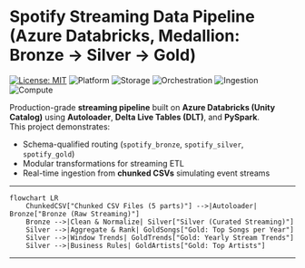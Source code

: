 # Spotify Streaming Data Pipeline (Azure Databricks, Medallion: Bronze → Silver → Gold)

[![License: MIT](https://img.shields.io/badge/License-MIT-green.svg)](LICENSE)
![Platform](https://img.shields.io/badge/Platform-Azure%20Databricks-blue)
![Storage](https://img.shields.io/badge/Storage-Delta%20Lake-blueviolet)
![Orchestration](https://img.shields.io/badge/Orchestration-Delta%20Live%20Tables-orange)
![Ingestion](https://img.shields.io/badge/Ingestion-Streaming%20via%20Autoloader-yellow)
![Compute](https://img.shields.io/badge/Compute-Photon%20ON-success)


Production-grade **streaming pipeline** built on **Azure Databricks (Unity Catalog)** using **Autoloader**, **Delta Live Tables (DLT)**, and **PySpark**.  
This project demonstrates:  
- Schema-qualified routing (`spotify_bronze`, `spotify_silver`, `spotify_gold`)  
- Modular transformations for streaming ETL  
- Real-time ingestion from **chunked CSVs** simulating event streams  

---

```mermaid
flowchart LR
    ChunkedCSV["Chunked CSV Files (5 parts)"] -->|Autoloader| Bronze["Bronze (Raw Streaming)"]
    Bronze -->|Clean & Normalize| Silver["Silver (Curated Streaming)"]
    Silver -->|Aggregate & Rank| GoldSongs["Gold: Top Songs per Year"]
    Silver -->|Window Trends| GoldTrends["Gold: Yearly Stream Trends"]
    Silver -->|Business Rules| GoldArtists["Gold: Top Artists"]
```
---
